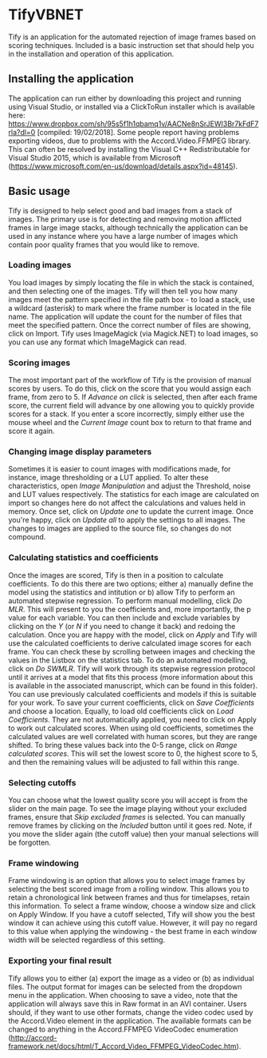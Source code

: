 # TifyVBNET
Tify is an application for the automated rejection of image frames based on scoring techniques. Included is a basic instruction set that should help you in the installation and operation of this application.
## Installing the application
The application can run either by downloading this project and running using Visual Studio, or installed via a ClickToRun installer which is available here: https://www.dropbox.com/sh/95s5f1h1qbamq1v/AACNe8nSrJEWI3Br7kFdF7rla?dl=0 [compiled: 19/02/2018].
Some people report having problems exporting videos, due to problems with the Accord.Video.FFMPEG library. This can often be resolved by installing the Visual C++ Redistributable for Visual Studio 2015, which is available from Microsoft (https://www.microsoft.com/en-us/download/details.aspx?id=48145).
## Basic usage
Tify is designed to help select good and bad images from a stack of images. The primary use is for detecting and removing motion afflicted frames in large image stacks, although technically the application can be used in any instance where you have a large number of images which contain poor quality frames that you would like to remove. 
### Loading images
You load images by simply locating the file in which the stack is contained, and then selecting one of the images. Tify will then tell you how many images meet the pattern specified in the file path box - to load a stack, use a wildcard (asterisk) to mark where the frame number is located in the file name. The application will update the count for the number of files that meet the specified pattern. Once the correct number of files are showing, click on Import. 
Tify uses ImageMagick (via Magick.NET) to load images, so you can use any format which ImageMagick can read. 
### Scoring images
The most important part of the workflow of Tify is the provision of manual scores by users. To do this, click on the score that you would assign each frame, from zero to 5. If *Advance on click* is selected, then after each frame score, the current field will advance by one allowing you to quickly provide scores for a stack. 
If you enter a score incorrectly, simply either use the mouse wheel and the *Current Image* count box to return to that frame and score it again.
### Changing image display parameters
Sometimes it is easier to count images with modifications made, for instance, image thresholding or a LUT applied. To alter these characteristics, open *Image Manipulation* and adjust the Threshold, noise and LUT values respectively. The statistics for each image are calculated on import so changes here do not affect the calculations and values held in memory. Once set, click on *Update one* to update the current image. Once you're happy, click on *Update all* to apply the settings to all images. The changes to images are applied to the source file, so changes do not compound. 
### Calculating statistics and coefficients
Once the images are scored, Tify is then in a position to calculate coefficients. To do this there are two options; either a) manually define the model using the statistics and intitution or b) allow Tify to perform an automated stepwise regression. 
To perform manual modelling, click *Do MLR*. This will present to you the coefficients and, more importantly, the p value for each variable. You can then include and exclude variables by clicking on the *Y* (or *N* if you need to change it back) and redoing the calculation. Once you are happy with the model, click on *Apply* and Tify will use the calculated coefficients to derive calculated image scores for each frame. You can check these by scrolling between images and checking the values in the Listbox on the statistics tab. 
To do an automated modelling, click on *Do SWMLR*. Tify will work through its stepwise regression protocol until it arrives at a model that fits this process (more information about this is available in the associated manuscript, which can be found in this folder). 
You can use previously calculated coefficients and models if this is suitable for your work. To save your current coefficients, click on *Save Coefficients* and choose a location. Equally, to load old coefficients click on *Load Coefficients*. They are not automatically applied, you need to click on Apply to work out calculated scores. When using old coefficients, sometimes the calculated values are well correlated with human scores, but they are range shifted. To bring these values back into the 0-5 range, click on *Range calculated scores*. This will set the lowest score to 0, the highest score to 5, and then the remaining values will be adjusted to fall within this range. 
### Selecting cutoffs
You can choose what the lowest quality score you will accept is from the slider on the main page. To see the image playing without your excluded frames, ensure that *Skip excluded frames* is selected. You can manually remove frames by clicking on the *Included* button until it goes red. Note, if you move the slider again (the cutoff value) then your manual selections will be forgotten. 
### Frame windowing
Frame windowing is an option that allows you to select image frames by selecting the best scored image from a rolling window. This allows you to retain a chronological link between frames and thus for timelapses, retain this information. To select a frame window, choose a window size and click on Apply Window. If you have a cutoff selected, Tify will show you the best window it can achieve using this cutoff value. However, it will pay no regard to this value when applying the windowing - the best frame in each window width will be selected regardless of this setting. 
### Exporting your final result
Tify allows you to either (a) export the image as a video or (b) as individual files. The output format for images can be selected from the dropdown menu in the application. When choosing to save a video, note that the application will always save this in Raw format in an AVI container. Users should, if they want to use other formats, change the video codec used by the Accord.Video element in the application. The available formats can be changed to anything in the Accord.FFMPEG VideoCodec enumeration (http://accord-framework.net/docs/html/T_Accord_Video_FFMPEG_VideoCodec.htm). 
